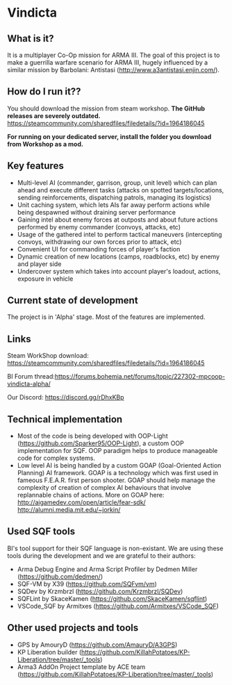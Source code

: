 # Vindicta

## What is it?
It is a multiplayer Co-Op mission for ARMA III. The goal of this project is to make a guerrilla warfare scenario for ARMA III, hugely influenced by a similar mission by Barbolani: Antistasi (http://www.a3antistasi.enjin.com/).

## How do I run it??
You should download the mission from steam workshop. **The GitHub releases are severely outdated.**
https://steamcommunity.com/sharedfiles/filedetails/?id=1964186045

**For running on your dedicated server, install the folder you download from Workshop as a mod.**

## Key features
* Multi-level AI (commander, garrison, group, unit level) which can plan ahead and execute different tasks (attacks on spotted targets/locations, sending reinforcements, dispatching patrols, managing its logistics)
* Unit caching system, which lets AIs far away perform actions while being despawned without draining server performance
* Gaining intel about enemy forces at outposts and about future actions performed by enemy commander (convoys, attacks, etc)
* Usage of the gathered intel to perform tactical maneuvers (intercepting convoys, withdrawing our own forces prior to attack, etc)
* Convenient UI for commanding forces of player's faction
* Dynamic creation of new locations (camps, roadblocks, etc) by enemy and player side
* Undercover system which takes into account player's loadout, actions, exposure in vehicle 

## Current state of development
The project is in 'Alpha' stage. Most of the features are implemented.

## Links
Steam WorkShop download: https://steamcommunity.com/sharedfiles/filedetails/?id=1964186045

BI Forum thread:https://forums.bohemia.net/forums/topic/227302-mpcoop-vindicta-alpha/

Our Discord: https://discord.gg/rDhxKBp

## Technical implementation
* Most of the code is being developed with OOP-Light (https://github.com/Sparker95/OOP-Light), a custom OOP implementation for SQF.
OOP paradigm helps to produce manageable code for complex systems.
* Low level AI is being handled by a custom GOAP (Goal-Oriented Action Planning) AI framework. GOAP is a technology which was first used in fameous F.E.A.R. first person shooter. GOAP should help manage the complexity of creation of complex AI behaviours that involve replannable chains of actions. More on GOAP here: http://aigamedev.com/open/article/fear-sdk/ http://alumni.media.mit.edu/~jorkin/

## Used SQF tools
BI's tool support for their SQF language is non-existant. We are using these tools during the development and we are grateful to their authors:
* Arma Debug Engine and Arma Script Profiler by Dedmen Miller (https://github.com/dedmen/)
* SQF-VM by X39 (https://github.com/SQFvm/vm)
* SQDev by Krzmbrzl (https://github.com/Krzmbrzl/SQDev)
* SQFLint by SkaceKamen (https://github.com/SkaceKamen/sqflint)
* VSCode_SQF by Armitxes (https://github.com/Armitxes/VSCode_SQF)

## Other used projects and tools
* GPS by AmouryD (https://github.com/AmauryD/A3GPS)
* KP Liberation builder (https://github.com/KillahPotatoes/KP-Liberation/tree/master/_tools)
* Arma3 AddOn Project template by ACE team (https://github.com/KillahPotatoes/KP-Liberation/tree/master/_tools)
